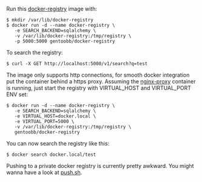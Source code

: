 Run this [docker-registry][] image with:

    $ mkdir /var/lib/docker-registry
    $ docker run -d --name docker-registry \
       -e SEARCH_BACKEND=sqlalchemy \
       -v /var/lib/docker-registry:/tmp/registry \
       -p 5000:5000 gentoobb/docker-registry

To search the registry:

    $ curl -X GET http://localhost:5000/v1/search?q=test

The image only supports http connections, for smooth docker integration put the container behind a https proxy.
Assuming the [nginx-proxy][] container is running, just start the registry with VIRTUAL_HOST and VIRTUAL_PORT ENV set:

    $ docker run -d --name docker-registry \
       -e SEARCH_BACKEND=sqlalchemy \
       -e VIRTUAL_HOST=docker.local \
       -e VIRTUAL_PORT=5000 \
       -v /var/lib/docker-registry:/tmp/registry \
       gentoobb/docker-registry

You can now search the registry like this:

    $ docker search docker.local/test

Pushing to a private docker registry is currently pretty awkward. You might wanna have a look at [push.sh][].

[docker-registry]: https://github.com/dotcloud/docker-registry/
[nginx-proxy]: https://github.com/edannenberg/gentoo-bb/tree/master/bb-dock/nginx-proxy
[push.sh]: https://github.com/edannenberg/gentoo-bb/blob/master/push.sh
